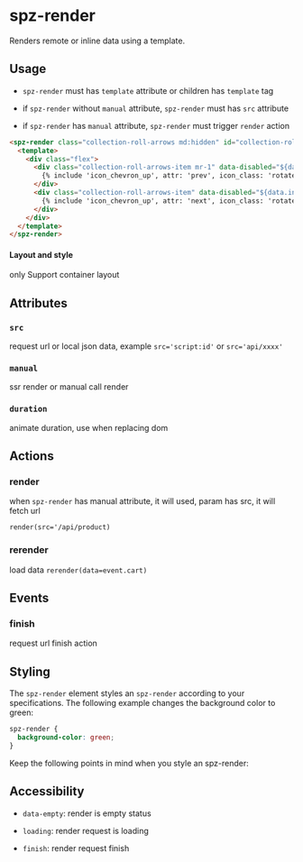 # spz-render

Renders remote or inline data using a template.
## Usage

-  `spz-render` must has `template` attribute or children has `template` tag

-  if `spz-render` without `manual` attribute, `spz-render` must has `src` attribute
-  if `spz-render` has `manual` attribute, `spz-render` must trigger `render` action

```html
<spz-render class="collection-roll-arrows md:hidden" id="collection-roll-arrows-{{ section.id }}" layout="container" manual>
  <template>
    <div class="flex">
      <div class="collection-roll-arrows-item mr-1" data-disabled="${data.index == 0}" @tap="collection-roll-carousel-{{ section.id }}.goToSlide(index=${data.index - 1},animate=true,direct=-1);">
        {% include 'icon_chevron_up', attr: 'prev', icon_class: 'rotate--90' %}
      </div>
      <div class="collection-roll-arrows-item" data-disabled="${data.index + 3.5 > data.total}" @tap="collection-roll-carousel-{{ section.id }}.goToSlide(index=${data.index + 1},animate=true,direct=1);">
        {% include 'icon_chevron_up', attr: 'next', icon_class: 'rotate-90' %}
      </div>
    </div>
  </template>
</spz-render>
```

#### Layout and style

only Support container layout

## Attributes

### `src`

request url or local json data, example `src='script:id'` or `src='api/xxxx'`

### `manual`

ssr render or manual call render

### `duration`

animate duration, use when replacing dom

## Actions

### render

when `spz-render` has manual attribute, it will used, param has src, it will fetch url

`render(src='/api/product)`

### rerender

load data `rerender(data=event.cart)`
## Events

### finish

request url finish action
## Styling

The `spz-render` element styles an `spz-render` according to your
specifications. The following example changes the background color to green:

```css
spz-render {
  background-color: green;
}
```

Keep the following points in mind when you style an spz-render:

## Accessibility

-   `data-empty`: render is empty status

-   `loading`: render request is loading

-   `finish`: render request finish

